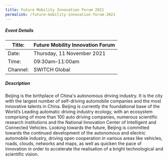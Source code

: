```yaml
---
title: Future Mobility Innovation Forum 2021
permalink: /future-mobility-innovation-forum-2021
---
```

##### Event Details

| Title: | Future Mobility Innovation Forum |
| -------- | -------- |
| Date: | Thursday, 11 November 2021     |
| Time: | 09:30am–11:00am     |
| Channel: | SWITCH Global     |

##### Description

Beijing is the birthplace of China's autonomous driving industry. It is the city with the largest number of self-driving automobile companies and the most innovative talents in China. Beijing is currently the foundational base of the World’s Leading automatic driving industry ecology, with an ecosystem comprising of more than 100 auto driving companies, numerous scientific research institutions and the National Innovation Center of Intelligent and Connected Vehicles.
Looking towards the future, Beijing is committed towards the continued development of the autonomous and electric automobile industry, driving open cooperation in various areas like vehicles, roads, clouds, networks and maps, as well as quicken the pace of innovation in order to accelerate the realisation of a bright technological and scientific vision.